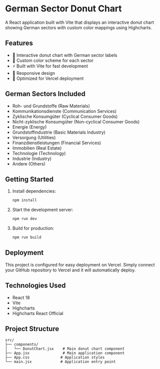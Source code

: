 # German Sector Donut Chart

A React application built with Vite that displays an interactive donut chart showing German sectors with custom color mappings using Highcharts.

## Features

- 🍩 Interactive donut chart with German sector labels
- 🎨 Custom color scheme for each sector
- ⚡ Built with Vite for fast development
- 📱 Responsive design
- 🚀 Optimized for Vercel deployment

## German Sectors Included

- Roh- und Grundstoffe (Raw Materials)
- Kommunikationsdienste (Communication Services)
- Zyklische Konsumgüter (Cyclical Consumer Goods)
- Nicht-zyklische Konsumgüter (Non-cyclical Consumer Goods)
- Energie (Energy)
- Grundstoffindustrie (Basic Materials Industry)
- Versorgung (Utilities)
- Finanzdienstleistungen (Financial Services)
- Immobilien (Real Estate)
- Technologie (Technology)
- Industrie (Industry)
- Andere (Others)

## Getting Started

1. Install dependencies:
   ```bash
   npm install
   ```

2. Start the development server:
   ```bash
   npm run dev
   ```

3. Build for production:
   ```bash
   npm run build
   ```

## Deployment

This project is configured for easy deployment on Vercel. Simply connect your GitHub repository to Vercel and it will automatically deploy.

## Technologies Used

- React 18
- Vite
- Highcharts
- Highcharts React Official

## Project Structure

```
src/
├── components/
│   └── DonutChart.jsx    # Main donut chart component
├── App.jsx               # Main application component
├── App.css              # Application styles
└── main.jsx             # Application entry point
```
